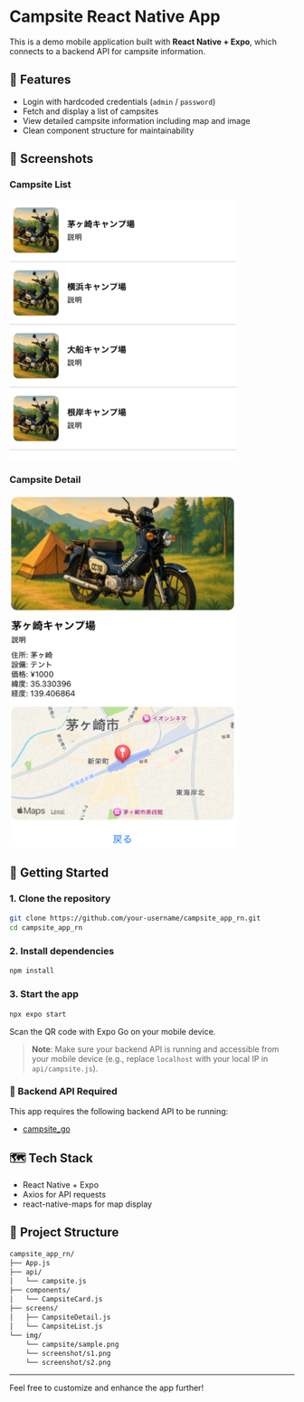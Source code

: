 # Campsite React Native App

This is a demo mobile application built with **React Native + Expo**, which connects to a backend API for campsite information.

## 🔧 Features
- Login with hardcoded credentials (`admin` / `password`)
- Fetch and display a list of campsites
- View detailed campsite information including map and image
- Clean component structure for maintainability

## 📱 Screenshots

### Campsite List
![Campsite List](./img/screenshot/s1.png)

### Campsite Detail
![Campsite Detail](./img/screenshot/s2.png)

## 🚀 Getting Started

### 1. Clone the repository
```bash
git clone https://github.com/your-username/campsite_app_rn.git
cd campsite_app_rn
```

### 2. Install dependencies
```bash
npm install
```

### 3. Start the app
```bash
npx expo start
```

Scan the QR code with Expo Go on your mobile device.

> **Note**: Make sure your backend API is running and accessible from your mobile device (e.g., replace `localhost` with your local IP in `api/campsite.js`).

### 🔗 Backend API Required
This app requires the following backend API to be running:
- [campsite_go](https://github.com/ttsukahara967/campsite_go)

## 🗺️ Tech Stack
- React Native + Expo
- Axios for API requests
- react-native-maps for map display

## 📁 Project Structure
```
campsite_app_rn/
├── App.js
├── api/
│   └── campsite.js
├── components/
│   └── CampsiteCard.js
├── screens/
│   ├── CampsiteDetail.js
│   └── CampsiteList.js
└── img/
    └── campsite/sample.png
    └── screenshot/s1.png
    └── screenshot/s2.png
```

---

Feel free to customize and enhance the app further!
